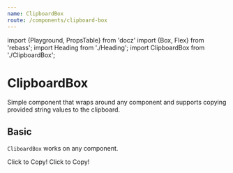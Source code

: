 ```yaml
---
name: ClipboardBox
route: /components/clipboard-box
---
```


import {Playground, PropsTable} from 'docz'
import {Box, Flex} from 'rebass';
import Heading from './Heading';
import ClipboardBox from './ClipboardBox';

# ClipboardBox

Simple component that wraps around any component and supports copying provided string values to the clipboard.

<PropsTable of={ClipboardBox} />

## Basic

`CliboardBox` works on any component.

<Playground>
  <Flex>
    <ClipboardBox value="hello box">
      <Box bg="#ddd" p={2}>
        Click to Copy!
      </Box>
    </ClipboardBox>
  </Flex>
  <Flex>
    <ClipboardBox value="hello heading">
      <Heading level={1}>
        Click to Copy!
      </Heading>
    </ClipboardBox>
  </Flex>
</Playground>
